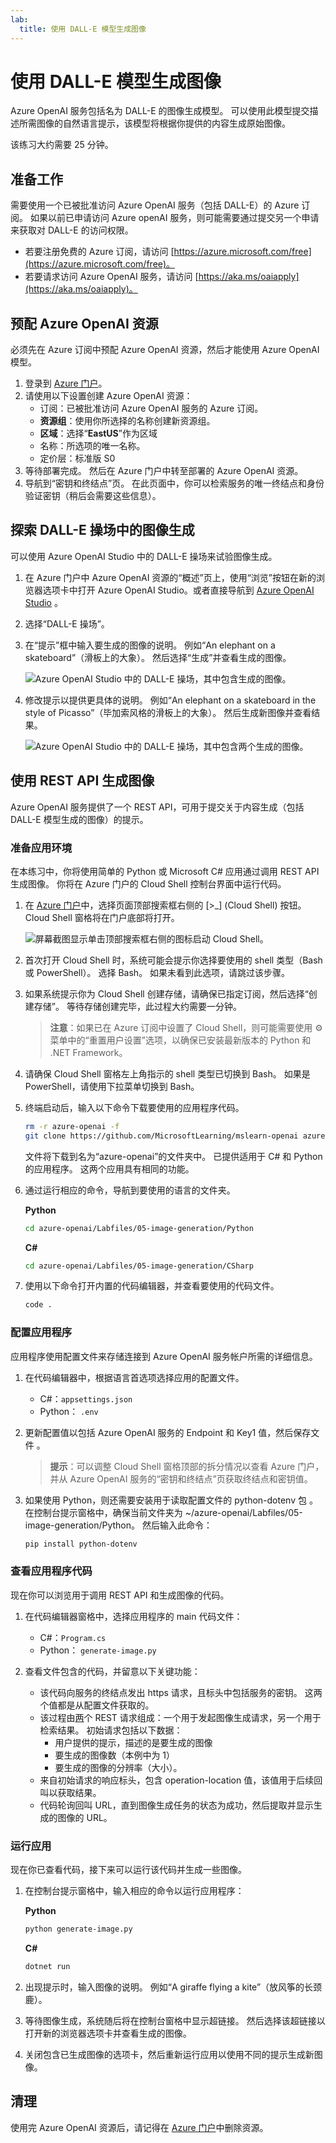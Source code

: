 ```yaml
---
lab:
  title: 使用 DALL-E 模型生成图像
---
```


# 使用 DALL-E 模型生成图像

Azure OpenAI 服务包括名为 DALL-E 的图像生成模型。 可以使用此模型提交描述所需图像的自然语言提示，该模型将根据你提供的内容生成原始图像。

该练习大约需要 25 分钟。

## 准备工作

需要使用一个已被批准访问 Azure OpenAI 服务（包括 DALL-E）的 Azure 订阅。 如果以前已申请访问 Azure openAI 服务，则可能需要通过提交另一个申请来获取对 DALL-E 的访问权限。

- 若要注册免费的 Azure 订阅，请访问 [https://azure.microsoft.com/free](https://azure.microsoft.com/free)。
- 若要请求访问 Azure OpenAI 服务，请访问 [https://aka.ms/oaiapply](https://aka.ms/oaiapply)。

## 预配 Azure OpenAI 资源

必须先在 Azure 订阅中预配 Azure OpenAI 资源，然后才能使用 Azure OpenAI 模型。

1. 登录到 [Azure 门户](https://portal.azure.com)。
2. 请使用以下设置创建 Azure OpenAI 资源：
    - 订阅：已被批准访问 Azure OpenAI 服务的 Azure 订阅。
    - **资源组**：使用你所选择的名称创建新资源组。
    - **区域**：选择“**EastUS**”作为区域
    - 名称：所选项的唯一名称。
    - 定价层：标准版 S0
3. 等待部署完成。 然后在 Azure 门户中转至部署的 Azure OpenAI 资源。
4. 导航到“密钥和终结点”页。 在此页面中，你可以检索服务的唯一终结点和身份验证密钥（稍后会需要这些信息）。

## 探索 DALL-E 操场中的图像生成

可以使用 Azure OpenAI Studio 中的 DALL-E 操场来试验图像生成。

1. 在 Azure 门户中 Azure OpenAI 资源的“概述”页上，使用“浏览”按钮在新的浏览器选项卡中打开 Azure OpenAI Studio。或者直接导航到 [Azure OpenAI Studio](https://oai.azure.com/?azure-portal=true) 。
2. 选择“DALL-E 操场”。
3. 在“提示”框中输入要生成的图像的说明。 例如“An elephant on a skateboard”（滑板上的大象）。 然后选择“生成”并查看生成的图像。

    ![Azure OpenAI Studio 中的 DALL-E 操场，其中包含生成的图像。](../media/dall-e-playground.png)

4. 修改提示以提供更具体的说明。 例如“An elephant on a skateboard in the style of Picasso”（毕加索风格的滑板上的大象）。 然后生成新图像并查看结果。

    ![Azure OpenAI Studio 中的 DALL-E 操场，其中包含两个生成的图像。](../media/dall-e-playground-new-image.png)

## 使用 REST API 生成图像

Azure OpenAI 服务提供了一个 REST API，可用于提交关于内容生成（包括 DALL-E 模型生成的图像）的提示。

### 准备应用环境

在本练习中，你将使用简单的 Python 或 Microsoft C# 应用通过调用 REST API 生成图像。 你将在 Azure 门户的 Cloud Shell 控制台界面中运行代码。

1. 在 [Azure 门户](https://portal.azure.com?azure-portal=true)中，选择页面顶部搜索框右侧的 [>_] (Cloud Shell) 按钮。 Cloud Shell 窗格将在门户底部将打开。 

    ![屏幕截图显示单击顶部搜索框右侧的图标启动 Cloud Shell。](../media/cloudshell-launch-portal.png#lightbox)

2. 首次打开 Cloud Shell 时，系统可能会提示你选择要使用的 shell 类型（Bash 或 PowerShell）。 选择 Bash。 如果未看到此选项，请跳过该步骤。  

3. 如果系统提示你为 Cloud Shell 创建存储，请确保已指定订阅，然后选择“创建存储”。 等待存储创建完毕，此过程大约需要一分钟。

    > **注意**：如果已在 Azure 订阅中设置了 Cloud Shell，则可能需要使用 ⚙️ 菜单中的“重置用户设置”选项，以确保已安装最新版本的 Python 和 .NET Framework。

4. 请确保 Cloud Shell 窗格左上角指示的 shell 类型已切换到 Bash。 如果是 PowerShell，请使用下拉菜单切换到 Bash。

5. 终端启动后，输入以下命令下载要使用的应用程序代码。

    ```bash
   rm -r azure-openai -f
   git clone https://github.com/MicrosoftLearning/mslearn-openai azure-openai
    ```

    文件将下载到名为“azure-openai”的文件夹中。 已提供适用于 C# 和 Python 的应用程序。 这两个应用具有相同的功能。

6. 通过运行相应的命令，导航到要使用的语言的文件夹。

    **Python**

    ```bash
   cd azure-openai/Labfiles/05-image-generation/Python
    ```

    **C#**

    ```bash
   cd azure-openai/Labfiles/05-image-generation/CSharp
    ```

7. 使用以下命令打开内置的代码编辑器，并查看要使用的代码文件。

    ```bash
   code .
    ```

### 配置应用程序

应用程序使用配置文件来存储连接到 Azure OpenAI 服务帐户所需的详细信息。

1. 在代码编辑器中，根据语言首选项选择应用的配置文件。

    - C#：`appsettings.json`
    - Python： `.env`
    
2. 更新配置值以包括 Azure OpenAI 服务的 Endpoint 和 Key1 值，然后保存文件 。

    > **提示**：可以调整 Cloud Shell 窗格顶部的拆分情况以查看 Azure 门户，并从 Azure OpenAI 服务的“密钥和终结点”页获取终结点和密钥值。

3. 如果使用 Python，则还需要安装用于读取配置文件的 python-dotenv 包 。 在控制台提示窗格中，确保当前文件夹为 ~/azure-openai/Labfiles/05-image-generation/Python。 然后输入此命令：

    ```bash
   pip install python-dotenv
    ```

### 查看应用程序代码

现在你可以浏览用于调用 REST API 和生成图像的代码。

1. 在代码编辑器窗格中，选择应用程序的 main 代码文件：

    - C#：`Program.cs`
    - Python： `generate-image.py`

2. 查看文件包含的代码，并留意以下关键功能：
    - 该代码向服务的终结点发出 https 请求，且标头中包括服务的密钥。 这两个值都是从配置文件获取的。
    - 该过程由<u>两</u>个 REST 请求组成：一个用于发起图像生成请求，另一个用于检索结果。
    初始请求包括以下数据：
        - 用户提供的提示，描述的是要生成的图像
        - 要生成的图像数（本例中为 1）
        - 要生成的图像的分辨率（大小）。
    - 来自初始请求的响应标头，包含 operation-location 值，该值用于后续回叫以获取结果。
    - 代码轮询回叫 URL，直到图像生成任务的状态为成功，然后提取并显示生成的图像的 URL。

### 运行应用

现在你已查看代码，接下来可以运行该代码并生成一些图像。

1. 在控制台提示窗格中，输入相应的命令以运行应用程序：

    **Python**

    ```bash
   python generate-image.py
    ```

    **C#**

    ```bash
   dotnet run
    ```

2. 出现提示时，输入图像的说明。 例如“A giraffe flying a kite”（放风筝的长颈鹿）。

3. 等待图像生成，系统随后将在控制台窗格中显示超链接。 然后选择该超链接以打开新的浏览器选项卡并查看生成的图像。

4. 关闭包含已生成图像的选项卡，然后重新运行应用以使用不同的提示生成新图像。

## 清理

使用完 Azure OpenAI 资源后，请记得在 [Azure 门户](https://portal.azure.com/?azure-portal=true)中删除资源。
